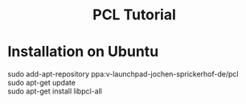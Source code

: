 # <center>PCL Tutorial</center>  
# Installation on Ubuntu  
sudo add-apt-repository ppa:v-launchpad-jochen-sprickerhof-de/pcl  
sudo apt-get update  
sudo apt-get install libpcl-all  


